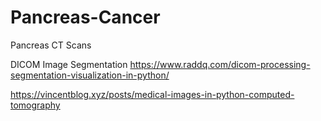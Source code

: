 # Pancreas-Cancer
Pancreas CT Scans


DICOM Image Segmentation
https://www.raddq.com/dicom-processing-segmentation-visualization-in-python/

https://vincentblog.xyz/posts/medical-images-in-python-computed-tomography
